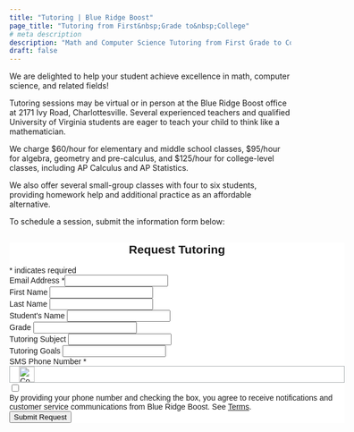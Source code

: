 ```yaml
---
title: "Tutoring | Blue Ridge Boost"
page_title: "Tutoring from First&nbsp;Grade to&nbsp;College"
# meta description
description: "Math and Computer Science Tutoring from First Grade to College"
draft: false
---
```


We are delighted to help your student achieve excellence in math, computer science, and related fields! 

Tutoring sessions may be virtual or in person at the Blue Ridge Boost office at 2171 Ivy Road, Charlottesville. Several experienced teachers and qualified University of Virginia students are eager to teach your child to think like a mathematician.

We charge $60/hour for elementary and middle school classes, $95/hour for algebra, geometry and pre-calculus, and $125/hour for college-level classes, including AP Calculus and AP Statistics.

We also offer several small-group classes with four to six students, providing homework help and additional practice as an affordable alternative.

To schedule a session, submit the information form below:

<div id="mc_embed_shell">
      <link href="//cdn-images.mailchimp.com/embedcode/classic-061523.css" rel="stylesheet" type="text/css">
  <style type="text/css">
        #mc_embed_signup{background:#fff; false;clear:left; font:14px Helvetica,Arial,sans-serif; width: 600px;}
        /* Add your own Mailchimp form style overrides in your site stylesheet or in this style block.
           We recommend moving this block and the preceding CSS link to the HEAD of your HTML file. */
</style>
<div id="mc_embed_shell">
      <link href="//cdn-images.mailchimp.com/embedcode/classic-061523.css" rel="stylesheet" type="text/css">
  <style type="text/css">
        #mc_embed_signup{background:#fff; false;clear:left; font:14px Helvetica,Arial,sans-serif; width: 600px;}
        /* Add your own Mailchimp form style overrides in your site stylesheet or in this style block.
           We recommend moving this block and the preceding CSS link to the HEAD of your HTML file. */
</style>
<div id="mc_embed_signup">
    <form action="https://blueridgeboost.us18.list-manage.com/subscribe/post?u=a3e5cd8bfd87915fee9250407&amp;id=5ed4f8f1b7&amp;f_id=00b4c6e0f0" method="post" id="mc-embedded-subscribe-form" name="mc-embedded-subscribe-form" class="validate" target="_blank">
        <div id="mc_embed_signup_scroll"><center><h2>Request Tutoring</h2></center>
            <div class="indicates-required"><span class="asterisk">*</span> indicates required</div>
            <div class="mc-field-group"><label for="mce-EMAIL">Email Address <span class="asterisk">*</span></label><input type="email" name="EMAIL" class="required email" id="mce-EMAIL" required="" value=""></div><div class="mc-field-group"><label for="mce-FNAME">First Name </label><input type="text" name="FNAME" class=" text" id="mce-FNAME" value=""></div><div class="mc-field-group"><label for="mce-LNAME">Last Name </label><input type="text" name="LNAME" class=" text" id="mce-LNAME" value=""></div><div class="mc-field-group"><label for="mce-MMERGE10">Student's Name </label><input type="text" name="MMERGE10" class=" text" id="mce-MMERGE10" value=""></div><div class="mc-field-group"><label for="mce-MMERGE9">Grade </label><input type="number" name="MMERGE9" class=" number" id="mce-MMERGE9" value=""></div><div class="mc-field-group"><label for="mce-MMERGE7">Tutoring Subject </label><input type="text" name="MMERGE7" class=" text" id="mce-MMERGE7" value=""></div><div class="mc-field-group"><label for="mce-MMERGE8">Tutoring Goals </label><input type="text" name="MMERGE8" class=" text" id="mce-MMERGE8" value=""></div><div class="mc-field-group"><label for="mce-SMSPHONE">SMS Phone Number <span class="asterisk">*</span></label><div class="" style="display: flex; border: 1px solid rgb(171, 176, 178);"><div style="display: flex;"><span style="padding-left: 16px; padding-right: 4px; align-self: center;"><div style="display: flex; align-content: flex-start; align-items: center; gap: 10px;"><img src="https://digitalasset.intuit.com/render/content/dam/intuit/mc-fe/en_us/images/forms-landing-pages/smsphone/flag-us.svg" alt="Country Code" width="28" height="28"></div></span></div><input type="text" name="SMSPHONE" class="REQ_CSS" id="mce-SMSPHONE" value="" style="border: none;"></div><div class="mc-sms-phone-group"><div><input type="checkbox" name="mc-SMSPHONE-ack" id="mc-SMSPHONE-ack" value="true"></div><div class="small-meta">By providing your phone number and checking the box, you agree to receive notifications and customer service communications from Blue Ridge Boost. See <a href="http://eepurl.com/iQSA6k" target="_blank">Terms</a>.</div></div></div>
        <div id="mce-responses" class="clear">
            <div class="response" id="mce-error-response" style="display: none;"></div>
            <div class="response" id="mce-success-response" style="display: none;"></div>
        </div><div aria-hidden="true" style="position: absolute; left: -5000px;"><input type="text" name="b_a3e5cd8bfd87915fee9250407_5ed4f8f1b7" tabindex="-1" value=""></div><div class="clear"><input type="submit" name="subscribe" id="mc-embedded-subscribe" class="button" value="Submit Request"></div>
    </div>
</form>
</div>
<script type="text/javascript" src="//s3.amazonaws.com/downloads.mailchimp.com/js/mc-validate.js"></script><script type="text/javascript">(function($) {window.fnames = new Array(); window.ftypes = new Array();fnames[0]='EMAIL';ftypes[0]='email';fnames[1]='FNAME';ftypes[1]='text';fnames[2]='LNAME';ftypes[2]='text';fnames[10]='MMERGE10';ftypes[10]='text';fnames[9]='MMERGE9';ftypes[9]='number';fnames[7]='MMERGE7';ftypes[7]='text';fnames[8]='MMERGE8';ftypes[8]='text';fnames[6]='SMSPHONE';ftypes[6]='smsphone';fnames[4]='MMERGE4';ftypes[4]='text';fnames[3]='MMERGE3';ftypes[3]='dropdown';fnames[5]='MMERGE5';ftypes[5]='number';}(jQuery));var $mcj = jQuery.noConflict(true);</script></div>
